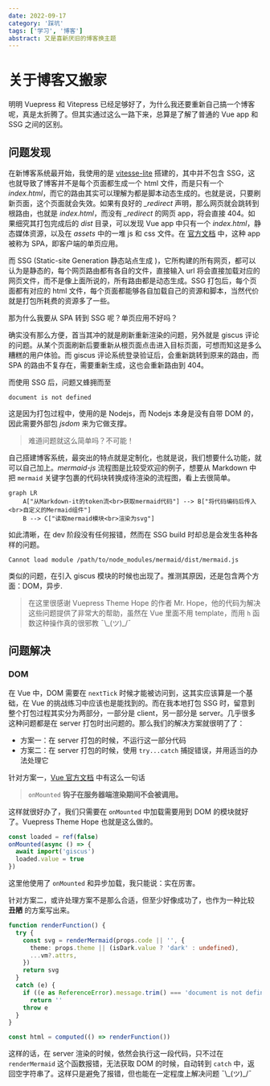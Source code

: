 ```yaml
---
date: 2022-09-17
category: '踩坑'
tags: ['学习', '博客']
abstract: 又是喜新厌旧的博客换主题
---
```


# 关于博客又搬家

明明 Vuepress 和 Vitepress 已经足够好了，为什么我还要重新自己搞一个博客呢，真是太折腾了。但其实通过这么一路下来，总算是了解了普通的 Vue app 和 SSG 之间的区别。

## 问题发现

在新博客系统最开始，我使用的是 [vitesse-lite](https://github.com/antfy/vitesse-lite) 搭建的，其中并不包含 SSG，这也就导致了博客并不是每个页面都生成一个 html 文件，而是只有一个 _index.html_，而它的路由其实可以理解为都是脚本动态生成的。也就是说，只要刷新页面，这个页面就会失效。如果有良好的 _\_redirect_ 声明，那么网页就会跳转到根路由，也就是 _index.html_，而没有 _\_redirect_ 的网页 app，将会直接 404。如果细究其打包完成后的 _dist_ 目录，可以发现 Vue app 中只有一个 _index.html_，静态媒体资源，以及在 _assets_ 中的一堆 js 和 css 文件。在 [官方文档](https://cn.vuejs.org/guide/scaling-up/ssr.html#why-ssr) 中，这种 app 被称为 SPA，即客户端的单页应用。

而 SSG (Static-site Generation 静态站点生成 )，它所构建的所有网页，都可以认为是静态的，每个网页路由都有各自的文件，直接输入 url 将会直接加载对应的网页文件，而不是像上面所说的，所有路由都是动态生成。SSG 打包后，每个页面都有对应的 html 文件，每个页面都能够各自加载自己的资源和脚本，当然代价就是打包所耗费的资源多了一些。

那为什么我要从 SPA 转到 SSG 呢？单页应用不好吗？

确实没有那么方便，首当其冲的就是刷新重新渲染的问题，另外就是 giscus 评论的问题。从某个页面刷新后要重新从根页面点击进入目标页面，可想而知这是多么糟糕的用户体验。而 giscus 评论系统登录验证后，会重新跳转到原来的路由，而 SPA 的路由不复存在，需要重新生成，这也会重新路由到 404。

而使用 SSG 后，问题又蜂拥而至

```text
document is not defined
```

这是因为打包过程中，使用的是 Nodejs，而 Nodejs 本身是没有自带 DOM 的，因此需要外部包 _jsdom_ 来为它做支撑。

> 难道问题就这么简单吗？不可能！

自己搭建博客系统，最突出的特点就是定制化，也就是说，我们想要什么功能，就可以自己加上。_mermaid-js_ 流程图是比较受欢迎的例子，想要从 Markdown 中把 `mermaid` 关键字包裹的代码块转换成待渲染的流程图，看上去很简单。

```mermaid
graph LR
	A["从Markdown-it的token流<br>获取mermaid代码"] --> B["将代码编码后传入<br>自定义的Mermaid组件"]
	B --> C["读取mermaid模块<br>渲染为svg"]
```

如此清晰，在 dev 阶段没有任何报错，然而在 SSG build 时却总是会发生各种各样的问题。

```text
Cannot load module /path/to/node_modules/mermaid/dist/mermaid.js
```

类似的问题，在引入 giscus 模块的时候也出现了。推测其原因，还是包含两个方面：DOM，异步.

> 在这里很感谢 Vuepress Theme Hope 的作者 Mr. Hope，他的代码为解决这些问题提供了非常大的帮助，虽然在 Vue 里面不用 template，而用 `h` 函数这种操作真的很邪教 ¯\\\_(ツ)\_/¯

## 问题解决

### DOM

在 Vue 中，DOM 需要在 `nextTick` 时候才能被访问到，这其实应该算是一个基础，在 Vue 的挑战练习中应该也是能找到的。而在我本地打包 SSG 时，留意到整个打包过程其实分为两部分，一部分是 client，另一部分是 server。几乎很多这种问题都是在 server 打包时出问题的。那么我们的解决方案就很明了了：

- 方案一：在 server 打包的时候，不运行这一部分代码
- 方案二：在 server 打包的时候，使用 `try...catch` 捕捉错误，并用适当的办法处理它

针对方案一，[Vue 官方文档](https://cn.vuejs.org/api/composition-api-lifecycle.html#onmounted) 中有这么一句话

> `onMounted` **钩子在服务器端渲染期间不会被调用。**

这样就很好办了，我们只需要在 `onMounted` 中加载需要用到 DOM 的模块就好了。Vuepress Theme Hope 也就是这么做的。

```ts
const loaded = ref(false)
onMounted(async () => {
  await import('giscus')
  loaded.value = true
})
```

这里他使用了 `onMounted` 和异步加载，我只能说：实在厉害。

针对方案二，或许处理方案不是那么合适，但至少好像成功了，也作为一种比较 **丑陋** 的方案写出来。

```ts
function renderFunction() {
  try {
    const svg = renderMermaid(props.code || '', {
      theme: props.theme || (isDark.value ? 'dark' : undefined),
      ...vm?.attrs,
    })
    return svg
  }
  catch (e) {
    if ((e as ReferenceError).message.trim() === 'document is not defined')
      return ''
    throw e
  }
}

const html = computed(() => renderFunction())
```

这样的话，在 server 渲染的时候，依然会执行这一段代码，只不过在 `renderMermaid` 这个函数报错，无法获取 DOM 的时候，自动转到 `catch` 中，返回空字符串了。这样只是避免了报错，但也能在一定程度上解决问题 ¯\\\_(ツ)\_/¯


